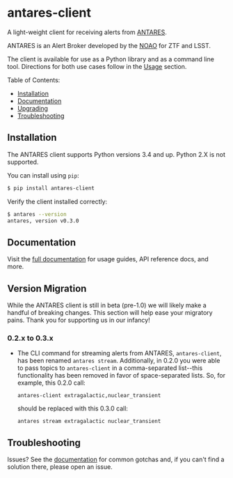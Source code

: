 # antares-client

A light-weight client for receiving alerts from
[ANTARES](http://antares.noao.edu).

ANTARES is an Alert Broker developed by the [NOAO](http://noao.edu) for ZTF and
LSST.

The client is available for use as a Python library and as a command line tool.
Directions for both use cases follow in the [Usage](#usage) section.

Table of Contents:
* [Installation](#installation)
* [Documentation](#documentation)
* [Upgrading](#upgrading)
* [Troubleshooting](#troubleshooting)

## Installation

The ANTARES client supports Python versions 3.4 and up. Python 2.X is not
supported.

You can install using `pip`:

```bash
$ pip install antares-client
```

Verify the client installed correctly:

```bash
$ antares --version
antares, version v0.3.0
```

## Documentation

Visit the [full documentation](https://noao.gitlab.io/antares/client) for usage
guides, API reference docs, and more.

## Version Migration

While the ANTARES client is still in beta (pre-1.0) we will likely make a
handful of breaking changes. This section will help ease your migratory pains.
Thank you for supporting us in our infancy!

### 0.2.x to 0.3.x

- The CLI command for streaming alerts from ANTARES, ``antares-client``, has
  been renamed ``antares stream``. Additionally, in 0.2.0 you were able to pass
  topics to ``antares-client`` in a comma-separated list--this functionality has
  been removed in favor of space-separated lists. So, for example, this 0.2.0
  call:

  ```
  antares-client extragalactic,nuclear_transient
  ```

  should be replaced with this 0.3.0 call:

  ```
  antares stream extragalactic nuclear_transient
  ```

## Troubleshooting

Issues? See the
[documentation](https://noao.gitlab.io/antares/client/troubleshooting) for
common gotchas and, if you can't find a solution there, please open an issue.

